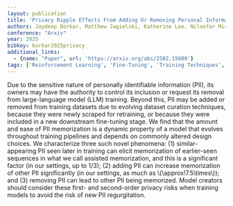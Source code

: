 ```yaml
---
layout: publication
title: 'Privacy Ripple Effects From Adding Or Removing Personal Information In Language Model Training'
authors: Jaydeep Borkar, Matthew Jagielski, Katherine Lee, Niloofar Mireshghallah, David A. Smith, Christopher A. Choquette-choo
conference: "Arxiv"
year: 2025
bibkey: borkar2025privacy
additional_links:
  - {name: "Paper", url: 'https://arxiv.org/abs/2502.15680'}
tags: ['Reinforcement Learning', 'Fine-Tuning', 'Training Techniques', 'Pretraining Methods']
---
```

Due to the sensitive nature of personally identifiable information (PII), its
owners may have the authority to control its inclusion or request its removal
from large-language model (LLM) training. Beyond this, PII may be added or
removed from training datasets due to evolving dataset curation techniques,
because they were newly scraped for retraining, or because they were included
in a new downstream fine-tuning stage. We find that the amount and ease of PII
memorization is a dynamic property of a model that evolves throughout training
pipelines and depends on commonly altered design choices. We characterize three
such novel phenomena: (1) similar-appearing PII seen later in training can
elicit memorization of earlier-seen sequences in what we call assisted
memorization, and this is a significant factor (in our settings, up to 1/3);
(2) adding PII can increase memorization of other PII significantly (in our
settings, as much as \\(\approx\!7.5\times\\)); and (3) removing PII can lead to
other PII being memorized. Model creators should consider these first- and
second-order privacy risks when training models to avoid the risk of new PII
regurgitation.
